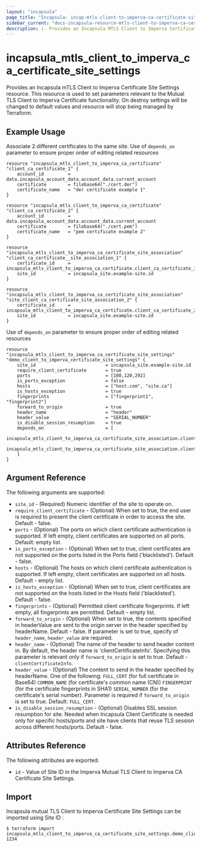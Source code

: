```yaml
---
layout: "incapsula"
page_title: "Incapsula: incap-mtls-client-to-imperva-ca-certificate-site-settings"
sidebar_current: "docs-incapsula-resource-mtls-client-to-imperva-ca-certificate-site-settings"
description: |- Provides an Incapsula MTLS Client to Imperva Certificate Site Settings resource.
---
```


# incapsula_mtls_client_to_imperva_ca_certificate_site_settings

Provides an Incapsula mTLS Client to Imperva Certificate Site Settings resource.
This resource is used to set parameters relevant to the Mutual TLS Client to Imperva Certificate functionality.
On destroy settings will be changed to default values and resource will stop being managed by Terraform.

## Example Usage
Associate 2 different certificates to the same site.
Use of `depends_on` parameter to ensure proper order of editing related resources

```hcl
resource "incapsula_mtls_client_to_imperva_ca_certificate" "client_ca_certificate_1" {
    account_id         = data.incapsula_account_data.account_data.current_account
    certificate        = filebase64("./cert.der")
    certificate_name   = "der certificate example 1"
}

resource "incapsula_mtls_client_to_imperva_ca_certificate" "client_ca_certificate_2" {
    account_id         = data.incapsula_account_data.account_data.current_account
    certificate        = filebase64("./cert.pem")
    certificate_name   = "pem certificate example 2"
}

resource "incapsula_mtls_client_to_imperva_ca_certificate_site_association" "client_ca_certificate__site_association_1" {
    certificate_id     = incapsula_mtls_client_to_imperva_ca_certificate.client_ca_certificate_1.id
    site_id            = incapsula_site.example-site.id
}

resource "incapsula_mtls_client_to_imperva_ca_certificate_site_association" "site_client_ca_certificate_site_association_2" {
    certificate_id     = incapsula_mtls_client_to_imperva_ca_certificate.client_ca_certificate_2.id
    site_id            = incapsula_site.example-site.id
}
```

Use of `depends_on` parameter to ensure proper order of editing related resources

```hcl
resource "incapsula_mtls_client_to_imperva_ca_certificate_site_settings" "demo_client_to_imperva_certificate_site_settings" {
    site_id                          = incapsula_site.example-site.id
    require_client_certificate       = true
    ports                            = [100,120,292]
    is_ports_exception               = false
    hosts                            = ["host.com", "site.ca"]
    is_hosts_exception               = true
    fingerprints                     = ["fingerprint1", "fingerprint2"]
    forward_to_origin                = true
    header_name                      = "header"
    header_value                     = "SERIAL_NUMBER"
    is_disable_session_resumption    = true
    depends_on                       = [
        incapsula_mtls_client_to_imperva_ca_certificate_site_association.client_ca_certificate_site_association_1,
        incapsula_mtls_client_to_imperva_ca_certificate_site_association.client_ca_certificate_site_association_2
    ]
}
```

## Argument Reference

The following arguments are supported:

* `site_id` - (Required) Numeric identifier of the site to operate on.
* `require_client_certificate` - (Optional) When set to true, the end user is required to present the client certificate in order to access the site. Default - false.
* `ports` - (Optional) The ports on which client certificate authentication is supported. If left empty, client certificates are supported on all ports. Default: empty list.
* `is_ports_exception` - (Optional) When set to true, client certificates are not supported on the ports listed in the Ports field ('blacklisted'). Default - false.
* `hosts` - (Optional) The hosts on which client certificate authentication is supported. If left empty, client certificates are supported on all hosts. Default - empty list.
* `is_hosts_exception` - (Optional) When set to true, client certificates are not supported on the hosts listed in the Hosts field ('blacklisted'). Default - false.
* `fingerprints` - (Optional) Permitted client certificate fingerprints. If left empty, all fingerprints are permitted. Default - empty list.
* `forward_to_origin` - (Optional) When set to true, the contents specified in headerValue are sent to the origin server in the header specified by headerName. Default - false. If parameter is set to true, specify of `header_name`, `header_value` are required.
* `header_name` - (Optional) The name of the header to send header content in. By default, the header name is 'clientCertificateInfo'. Specifying this parameter is relevant only if `forward_to_origin` is set to true. Default - `clientCertificateInfo`.
* `header_value` - (Optional) The content to send in the header specified by headerName. One of the following: `FULL_CERT` (for full certificate in Base64) `COMMON_NAME` (for certificate's common name (CN)) `FINGERPRINT` (for the certificate fingerprints in SHA1) `SERIAL_NUMBER` (for the certificate's serial number). Parameter is required if `forward_to_origin` is set to true. Default: `FULL_CERT`.
* `is_disable_session_resumption` - (Optional) Disables SSL session resumption for site. Needed when Incapsula Client Certificate is needed only for specific hosts/ports and site have clients that reuse TLS session across different hosts/ports. Default - false.

## Attributes Reference

The following attributes are exported:

* `id` - Value of Site ID in the Imperva Mutual TLS Client to Imperva CA Certificate Site Settings.

## Import

Incapsula mutual TLS Client to Imperva Certificate Site Settings can be imported using Site ID :

```
$ terraform import incapsula_mtls_client_to_imperva_ca_certificate_site_settings.demo_client_to_imperva_certificate_site_settings 1234

```

